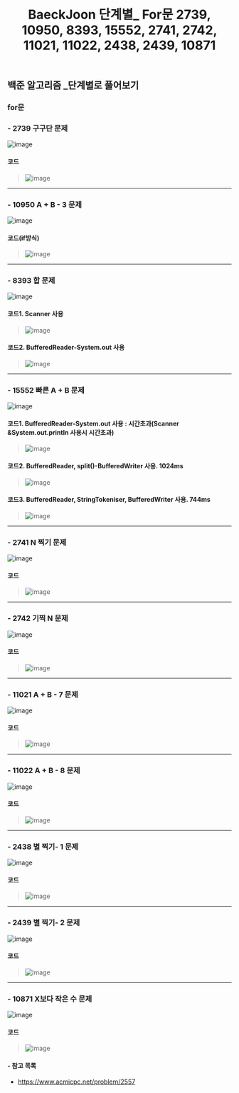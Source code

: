 ﻿---
layout: single
title: "BaeckJoon 단계별_ For문 2739, 10950, 8393, 15552, 2741, 2742, 11021, 11022, 2438, 2439, 10871"
read_time: true
categories: 
 - BaeckJoon 
tags: 
 - Algorithm
 - BaeckJoon 
last_modified_at: '2020-07-06 09:08:00 +0800'
toc: true
toc_sticky: true
toc_label: 목차
---
## 백준 알고리즘 _단계별로 풀어보기
### for문 
### - 2739 구구단 문제
![image](https://user-images.githubusercontent.com/66898243/86443901-e2e35400-bd4a-11ea-9ea7-2b4c5da05ef7.png)

#### 코드
>  ![image](https://user-images.githubusercontent.com/66898243/86449601-62752100-bd53-11ea-810f-2a4dc69b2e6b.png)

***
### - 10950 A + B - 3 문제
![image](https://user-images.githubusercontent.com/66898243/86443995-08705d80-bd4b-11ea-961b-c286d4512816.png)

#### 코드(if방식)
>  ![image](https://user-images.githubusercontent.com/66898243/86450854-1c20c180-bd55-11ea-82fb-cc90877cb8a5.png)

***
### - 8393 합 문제
![image](https://user-images.githubusercontent.com/66898243/86444050-23db6880-bd4b-11ea-8bb0-e3e8f66eb2e6.png)

#### 코드1. Scanner 사용
>  ![image](https://user-images.githubusercontent.com/66898243/86506826-11763300-be0e-11ea-89bc-33a5ae7dea7e.png)

#### 코드2. BufferedReader-System.out 사용
>  ![image](https://user-images.githubusercontent.com/66898243/86506826-11763300-be0e-11ea-89bc-33a5ae7dea7e.png)

***
### - 15552 빠른 A + B 문제
![image](https://user-images.githubusercontent.com/66898243/86444176-5a18e800-bd4b-11ea-8b8a-7ce4c0d53c86.png)

#### 코드1. BufferedReader-System.out 사용 : 시간초과(Scanner &System.out.println 사용시 시간초과)
>  ![image](https://user-images.githubusercontent.com/66898243/86508539-cbc06700-be1b-11ea-92f9-f388b45faab8.png)

#### 코드2. BufferedReader, split()-BufferedWriter 사용. 1024ms
>  ![image](https://user-images.githubusercontent.com/66898243/86508566-ef83ad00-be1b-11ea-9ddb-04a93168724b.png)

#### 코드3. BufferedReader, StringTokeniser, BufferedWriter 사용. 744ms
>  ![image](https://user-images.githubusercontent.com/66898243/86508582-22c63c00-be1c-11ea-9af0-9655774c869c.png)

***
### - 2741 N 찍기 문제
![image](https://user-images.githubusercontent.com/66898243/86444218-67ce6d80-bd4b-11ea-918d-8af09f0b1c96.png)

#### 코드 
>  ![image](https://user-images.githubusercontent.com/66898243/86508748-72f1ce00-be1d-11ea-9a43-8c9f1855739b.png)

***
### - 2742 기찍 N 문제
![image](https://user-images.githubusercontent.com/66898243/86444332-90566780-bd4b-11ea-841a-6b32ab9bc17f.png)

#### 코드 
>  ![image](https://user-images.githubusercontent.com/66898243/86508780-b3514c00-be1d-11ea-900d-5d093864b02f.png)

***
### - 11021 A + B - 7 문제
![image](https://user-images.githubusercontent.com/66898243/86444501-c72c7d80-bd4b-11ea-9626-6cf655038718.png)

#### 코드 
>  ![image](https://user-images.githubusercontent.com/66898243/86525743-23b3a800-bec6-11ea-90d6-f957c91307b9.png)

***
### - 11022 A + B - 8 문제
![image](https://user-images.githubusercontent.com/66898243/86444593-e9260000-bd4b-11ea-9120-5362c778960d.png)

#### 코드
>  ![image](https://user-images.githubusercontent.com/66898243/86525793-9b81d280-bec6-11ea-92a2-fd0a2e04c3a8.png)

***
### - 2438 별 찍기- 1 문제
![image](https://user-images.githubusercontent.com/66898243/86444665-0d81dc80-bd4c-11ea-977c-c1551eaa7194.png)

#### 코드 
> ![image](https://user-images.githubusercontent.com/66898243/86525911-126b9b00-bec8-11ea-93b4-deca5b402009.png)

***
### - 2439 별 찍기- 2 문제
![image](https://user-images.githubusercontent.com/66898243/86448723-1fff1480-bd52-11ea-9905-9776b291a2af.png)

#### 코드 
>  ![image](https://user-images.githubusercontent.com/66898243/86525960-dc7ae680-bec8-11ea-94b4-9bb6632f05ac.png)

***
### - 10871 X보다 작은 수 문제
![image](https://user-images.githubusercontent.com/66898243/86448723-1fff1480-bd52-11ea-9905-9776b291a2af.png)

#### 코드 
>  ![image](https://user-images.githubusercontent.com/66898243/86545163-f6b7d180-bf67-11ea-8000-f47284aa2815.png)

#### - 참고 목록
- https://www.acmicpc.net/problem/2557
